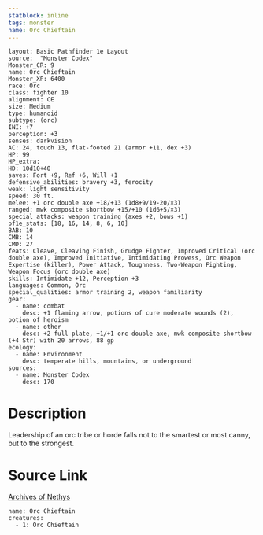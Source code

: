 ```yaml
---
statblock: inline
tags: monster
name: Orc Chieftain
---
```

```statblock
layout: Basic Pathfinder 1e Layout
source:  "Monster Codex"
Monster_CR: 9
name: Orc Chieftain
Monster_XP: 6400
race: Orc
class: fighter 10
alignment: CE
size: Medium
type: humanoid
subtype: (orc)
INI: +7
perception: +3
senses: darkvision
AC: 24, touch 13, flat-footed 21 (armor +11, dex +3)
HP: 99
HP_extra: 
HD: 10d10+40
saves: Fort +9, Ref +6, Will +1
defensive_abilities: bravery +3, ferocity
weak: light sensitivity
speed: 30 ft.
melee: +1 orc double axe +18/+13 (1d8+9/19-20/×3)
ranged: mwk composite shortbow +15/+10 (1d6+5/×3)
special_attacks: weapon training (axes +2, bows +1)
pf1e_stats: [18, 16, 14, 8, 6, 10]
BAB: 10
CMB: 14
CMD: 27
feats: Cleave, Cleaving Finish, Grudge Fighter, Improved Critical (orc double axe), Improved Initiative, Intimidating Prowess, Orc Weapon Expertise (killer), Power Attack, Toughness, Two-Weapon Fighting, Weapon Focus (orc double axe)
skills: Intimidate +12, Perception +3
languages: Common, Orc
special_qualities: armor training 2, weapon familiarity
gear:
  - name: combat
    desc: +1 flaming arrow, potions of cure moderate wounds (2), potion of heroism
  - name: other
    desc: +2 full plate, +1/+1 orc double axe, mwk composite shortbow (+4 Str) with 20 arrows, 88 gp
ecology:
  - name: Environment
    desc: temperate hills, mountains, or underground
sources:
  - name: Monster Codex
    desc: 170
```
# Description
Leadership of an orc tribe or horde falls not to the smartest or most canny, but to the strongest.
# Source Link
[Archives of Nethys](https://aonprd.com/MonsterDisplay.aspx?ItemName=Orc%20Chieftain)
```encounter-table
name: Orc Chieftain
creatures:
  - 1: Orc Chieftain
```
